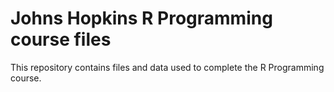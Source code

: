 # Johns Hopkins R Programming course files

This repository contains files and data used to complete the R Programming course.
